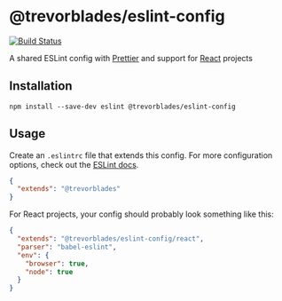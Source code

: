 # @trevorblades/eslint-config

[![Build Status](https://travis-ci.com/trevorblades/eslint-config.svg?branch=master)](https://travis-ci.com/trevorblades/eslint-config)

A shared ESLint config with [Prettier](https://github.com/prettier/prettier) and support for [React](https://reactjs.org/) projects

## Installation

```
npm install --save-dev eslint @trevorblades/eslint-config
```

## Usage

Create an `.eslintrc` file that extends this config. For more configuration options, check out the [ESLint docs](https://eslint.org/docs/user-guide/configuring).

```json
{
  "extends": "@trevorblades"
}
```

For React projects, your config should probably look something like this:

```json
{
  "extends": "@trevorblades/eslint-config/react",
  "parser": "babel-eslint",
  "env": {
    "browser": true,
    "node": true
  }
}
```

